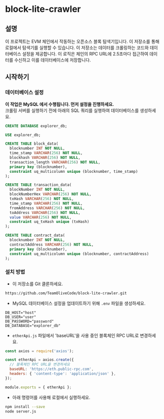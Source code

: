 # block-lite-crawler

## 설명

이 프로젝트는 EVM 체인에서 작동하는 오픈소스 블록 탐색기입니다. 이 저장소를 통해 로컬에서 탐색기를 실행할 수 있습니다. 이 저장소는 데이터를 크롤링하는 코드와 데이터베이스 설정을 제공합니다. 이 로직은 체인의 RPC URL에 2.5초마다 접근하여 데이터를 수신하고 이를 데이터베이스에 저장합니다.

## 시작하기

### 데이터베이스 설정

**이 작업은 MySQL 에서 수행됩니다. 먼저 설정을 진행하세요.**  
크롤링 서버를 실행하기 전에 아래의 SQL 쿼리를 실행하여 데이터베이스를 생성하세요.

```sql
CREATE DATABASE explorer_db;

USE explorer_db;

CREATE TABLE block_data(
  blocknumber INT NOT NULL,
  time_stamp VARCHAR(256) NOT NULL,
  blockhash VARCHAR(256) NOT NULL,
  transaction_length VARCHAR(256) NOT NULL,
  primary key (blocknumber),
  constraint uq_multicolumn unique (blocknumber, time_stamp)
);

CREATE TABLE transaction_data(
  blockNumber INT NOT NULL,
  blockNumberHex VARCHAR(256) NOT NULL,
  txHash VARCHAR(256) NOT NULL,
  time_stamp VARCHAR(256) NOT NULL,
  fromAddress VARCHAR(256) NOT NULL,
  toAddress VARCHAR(256) NOT NULL,
  value VARCHAR(256) NOT NULL,
  constraint uq_txHash unique (txHash)
);

CREATE TABLE contract_data(
  blocknumber INT NOT NULL,
  contractAddress VARCHAR(256) NOT NULL,
  primary key (blocknumber),
  constraint uq_multicolumn unique (blocknumber, contractAddress)
);
```

### 설치 방법

- 이 저장소를 Git 클론하세요.

```bash
https://github.com/TeamOliveCode/block-lite-crawler.git
```

- MySQL 데이터베이스 설정을 업데이트하기 위해 `.env` 파일을 생성하세요.

```env
DB_HOST="host"
DB_USER="user"
DB_PASSWORD="password"
DB_DATABASE="explorer_db"
```

- `etherApi.js` 파일에서 'baseURL'을 사용 중인 블록체인 RPC URL로 변경하세요.

```javascript
const axios = require('axios');

const etherApi = axios.create({
  // 블록체인 RPC URL을 변경하세요
  baseURL: 'https://eth.public-rpc.com',
  headers: { 'content-type': 'application/json' },
});

module.exports = { etherApi };
```

- 아래 명령어를 사용해 로컬에서 실행하세요.

```bash
npm install --save
node server.js
```
